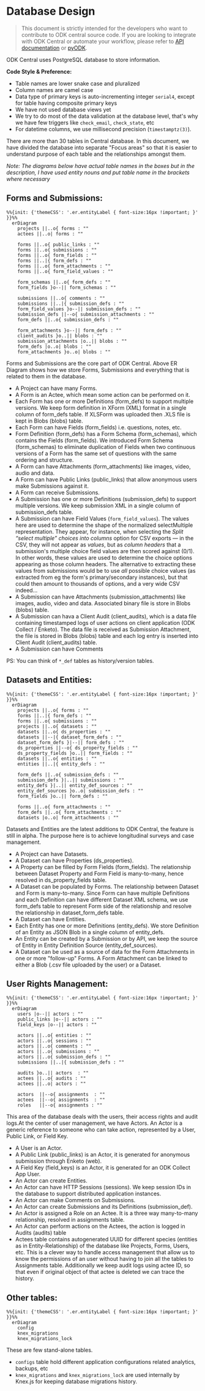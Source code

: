 # Database Design


>This document is strictly intended for the developers who want to contribute to ODK central source code. If you are looking to integrate with ODK Central or automate your workflow, please refer to [API documentation](https://odkcentral.docs.apiary.io/#) or [pyODK](https://github.com/getodk/pyodk).

ODK Central uses PostgreSQL database to store information.

**Code Style & Preference:**
- Table names are lower snake case and pluralized
- Column names are camel case
- Data type of primary keys is auto-incrementing integer `serial4`, except for table having composite primary keys
- We have not used database views yet
- We try to do most of the data validation at the database level, that's why we have few triggers like `check_email`, `check_state`, etc
- For datetime columns, we use millisecond precision (`timestamptz(3)`).

There are more than 30 tables in Central database. In this document, we have divided the database into separate "Focus areas" so that it is easier to understand purpose of each table and the relationships amongst them.

 _Note: The diagrams below have actual table names in the boxes but in the description, I have used entity nouns and put table name in the brackets where necessary_

## Forms and Submissions:

```mermaid
%%{init: {'themeCSS': '.er.entityLabel { font-size:16px !important; }' }}%%
  erDiagram   
    projects ||..o{ forms : ""
    actees ||..o| forms : ""
    
    forms ||..o{ public_links : ""
    forms ||..o{ submissions : ""
    forms ||..o{ form_fields : ""
    forms ||..|{ form_defs : ""
    forms ||..o{ form_attachments : ""
    forms ||..o{ form_field_values : ""

    form_schemas ||..o{ form_defs : ""
    form_fields }o--|| form_schemas : ""

    submissions ||..o{ comments : ""
    submissions ||..|{ submission_defs : ""
    form_field_values }o--|| submission_defs : ""
    submission_defs ||--o{ submission_attachments : ""
    form_defs ||..o{ submission_defs : "" 

    form_attachments }o--|| form_defs : ""
    client_audits }o..|| blobs : ""
    submission_attachments |o..|| blobs : ""
    form_defs |o..o| blobs : ""
    form_attachments }o..o| blobs : ""

```



Forms and Submissions are the core part of ODK Central. Above ER Diagram shows how we store Forms, Submissions and everything that is related to them in the database. 


- A Project can have many Forms.
- A Form is an Actee, which mean some action can be performed on it.
- Each Form has one or more Definitions (form_defs) to support multiple versions. We keep form definition in  XForm (XML) format in a single column of form_defs table. If XLSForm was uploaded then .XLS file is kept in Blobs (blobs) table.
- Each Form can have Fields (form_fields) i.e. questions, notes, etc.
- Form Definition (form_defs) has a Form Schema (form_schemas), which contains the Fields (form_fields). We introduced Form Schema (form_schemas) to eliminate duplication of Fields when two continuous versions of a Form has the same set of questions with the same ordering and structure.
- A Form can have Attachments (form_attachments) like images, video, audio and data.
- A Form can have Public Links (public_links) that allow anonymous users make Submissions against it.
- A Form can receive Submissions.
- A Submission has one or more Definitions (submission_defs) to support multiple versions. We keep submission XML in a single column of submission_defs table.
- A Submission can have Field Values (`form_field_values`). The values here are used to determine the shape of the normalized selectMultiple representation. They appear, for instance, when selecting the _Split “select multiple” choices into columns_ option for CSV exports — in the CSV, they will not appear as _values_, but as _column headers_ that a submission's multiple choice field values are then scored against (0/1).
  In other words, these values are used to determine the choice options appearing as those column headers.
  The alternative to extracting these values from submissions would be to use _all_ possible choice values (as extracted from eg the form's primary/secondary instances), but that could then amount to thousands of options, and a very wide CSV indeed…
- A Submission can have Attachments (submission_attachments) like images, audio, video and data. Associated binary file is store in Blobs (blobs) table.
- A Submission can hava a Client Audit (client_audits), which is a data file containing timestamped logs of user actions on client application (ODK Collect / Enketo). The data file is received as Submission Attachment, the file is stored in Blobs (blobs) table and each log entry is inserted into Client Audit (client_audits) table.
- A Submission can have Comments

PS: You can think of `*_def` tables as history/version tables.

## Datasets and Entities:

```mermaid
%%{init: {'themeCSS': '.er.entityLabel { font-size:16px !important; }' }}%%
  erDiagram
    projects ||..o{ forms : ""
    forms ||..|{ form_defs : ""
    forms ||..o{ submissions : ""
    projects ||..o{ datasets : ""
    datasets ||..o{ ds_properties : ""
    datasets ||--|{ dataset_form_defs : ""
    dataset_form_defs }|--|| form_defs : ""
    ds_properties ||--o{ ds_property_fields : ""
    ds_property_fields }o..|| form_fields : ""
    datasets ||..o{ entities : ""
    entities ||..|{ entity_defs : ""

    form_defs ||..o{ submission_defs : ""
    submission_defs }|..|| submissions : ""
    entity_defs }|..|| entity_def_sources : ""
    entity_def_sources }o..o| submission_defs : ""
    form_fields }o..|| form_defs : ""

    forms ||..o{ form_attachments : ""
    form_defs ||..o{ form_attachments : ""
    datasets |o..o| form_attachments : ""
```

Datasets and Entities are the latest additions to ODK Central, the feature is still in alpha. The purpose here is to achieve longitudinal surveys and case management. 

- A Project can have Datasets.
- A Dataset can have Properties (ds_properties).
- A Property can be filled by Form Fields (form_fields). The relationship between Dataset Property and Form Field is many-to-many, hence resolved in ds_property_fields table.
- A Dataset can be populated by Forms. The relationship between Dataset and Form is many-to-many. Since Form can have multiple Definitions and each Definition can have different Dataset XML schema, we use form_defs table to represent Form side of the relationship and resolve the relationship in dataset_form_defs table.
- A Dataset can have Entities.
- Each Entity has one or more Definitions (entity_defs). We store Definition of an Entity as JSON Blob in a single column of entity_defs.
- An Entity can be created by a Submission or by API, we keep the source of Entity in Entity Definition Source (entity_def_sources).
- A Dataset can be used as a source of data for the Form Attachments in one or more "follow-up" Forms. A Form Attachment can be linked to either a Blob (.csv file uploaded by the user) or a Dataset.

## User Rights Management:

```mermaid
%%{init: {'themeCSS': '.er.entityLabel { font-size:16px !important; }' }}%%
  erDiagram
    users |o--|| actors : ""
    public_links |o--|| actors : ""
    field_keys |o--|| actors : ""
    
    actors ||..o{ entities : ""
    actors ||..o{ sessions : ""
    actors ||..o{ comments : ""
    actors ||..o{ submissions : ""
    actors ||..o{ submission_defs : ""
    submissions ||..|{ submission_defs : ""

    audits }o..|| actors  : ""
    actees ||..o{ audits : ""
    actees ||..o| actors : ""

    actors  ||--o{ assignments  : ""
    actees  ||--o{ assignments  : ""
    roles   ||--o{ assignments : ""    

```

This area of the database deals with the users, their access rights and audit logs.At the center of user management, we have Actors. An Actor is a generic reference to someone who can take action, represented by a User, Public Link, or Field Key.

- A User is an Actor.
- A Public Link (public_links) is an Actor, it is generated for anonymous submission through Enketo (web).
- A Field Key (field_keys) is an Actor, it is generated for an ODK Collect App User.
- An Actor can create Entities.
- An Actor can have HTTP Sessions (sessions). We keep session IDs in the database to support distributed application instances.
- An Actor can make Comments on Submissions.
- An Actor can create Submissions and its Definitions (submission_def).
- An Actor is assigned a Role on an Actee. It is a three way many-to-many relationship, resolved in assignments table.
- An Actor can perform actions on the Actees, the action is logged in Audits (audits) table
- Actees table contains autogenerated UUID for different species (entities as in Entity-Relationship) of the database like Projects, Forms, Users, etc. This is a clever way to handle access management that allow us to know the permissions of an user without having to join all the tables to Assignments table. Additionally we keep audit logs using actee ID, so that even if original object of that actee is deleted we can trace the history.

## Other tables:
```mermaid
%%{init: {'themeCSS': '.er.entityLabel { font-size:16px !important; }' }}%%
  erDiagram  
    config
    knex_migrations
    knex_migrations_lock
```

These are few stand-alone tables. 

- `configs` table hold different application configurations related analytics, backups, etc
- `knex_migrations` and `knex_migrations_lock` are used internally by Knex.js for keeping database migrations history.
